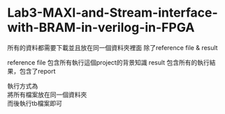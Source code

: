 # Lab3-MAXI-and-Stream-interface-with-BRAM-in-verilog-in-FPGA  

所有的資料都需要下載並且放在同一個資料夾裡面
除了reference file  &  result  

reference file 包含所有執行這個project的背景知識
result 包含所有的執行結果，包含了report  

執行方式為  
將所有檔案放在同一個資料夾  
而後執行tb檔案即可  

